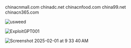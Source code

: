 chinacnmall.com
chinadc.net
chinacnfood.com
china99.net 
chinacn365.com


![usweed](https://github.com/user-attachments/assets/0d4aaa98-ae8e-4b76-8cc2-ed846c2138d1)

![ExploitGPT001](https://github.com/user-attachments/assets/ade2adce-f72d-4c3f-b79f-4dc3834d9f7f)

![Screenshot 2025-02-01 at 9 33 40 AM](https://github.com/user-attachments/assets/65e23217-fab6-498a-8efd-2af148639cbe)
